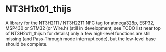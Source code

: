 # NT3H1x01_thijs
A library for the NT3H2111 / NT3H2211 NFC tag for atmega328p, ESP32, MSP430 or STM32 (or Wire.h)
(still in development, see TODO list near top of NT3H2x11_thijs.h for details)
only a few high-level functions are still missing (and Pass-Through mode interrupt code), but the low-level base should be complete.